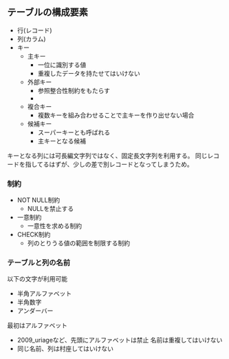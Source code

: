 ## テーブルの構成要素
- 行(レコード)
- 列(カラム)
- キー
  - 主キー
    - 一位に識別する値
    - 重複したデータを持たせてはいけない
  - 外部キー
    - 参照整合性制約をもたらす
    - 
  - 複合キー
    - 複数キーを組み合わせることで主キーを作り出せない場合
  - 候補キー
    - スーパーキーとも呼ばれる
    - 主キーとなる候補

キーとなる列には可長編文字列ではなく、固定長文字列を利用する。
同じレコードを指してるはずが、少しの差で別レコードとなってしまうため。

### 制約
- NOT NULL制約
  - NULLを禁止する
- 一意制約
  - 一意性を求める制約
- CHECK制約
  - 列のとりうる値の範囲を制限する制約

### テーブルと列の名前
以下の文字が利用可能
- 半角アルファベット
- 半角数字
- アンダーバー

最初はアルファベット
- 2009_uriageなど、先頭にアルファベットは禁止
名前は重複してはいけない
- 同じ名前、列は村座してはいけない
